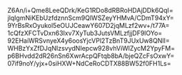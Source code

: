 Z6An/i+Qme8LeeQDrk/KeG1RDo8dRBRoHDAjDDk6QqI=
jlqIgmNiKEbUzfdznnScm9QlWSZeyYHMvA/CDmT94xY=
9YrBsRxOyukol5eOUJCeawY607D2jqMLzf2wv+/t77A=
1cQfzXFCTvDxn63Ixv7XyTub3JutsVMLzfjjDF9lOYo=
92EHaiWRSvnyeX4y6oosYjcVPl2TzBnT9JUxUw8QNlI=
WHBzYxZfDJqNIzsvydNIepcw928vhViWlZycM2YpyFM=
p6BHvdd2dR26nSn6XwrAcpQFtqb8bA/bjeQZcFsOxwY=
07if9noY/yjx+0siHXW+NdCeRoCDTX88BW52f0FH1Ls=

